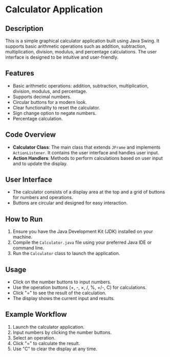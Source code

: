 # Calculator Application

## Description
This is a simple graphical calculator application built using Java Swing. It supports basic arithmetic operations such as addition, subtraction, multiplication, division, modulus, and percentage calculations. The user interface is designed to be intuitive and user-friendly.

## Features
- Basic arithmetic operations: addition, subtraction, multiplication, division, modulus, and percentage.
- Supports decimal numbers.
- Circular buttons for a modern look.
- Clear functionality to reset the calculator.
- Sign change option to negate numbers.
- Percentage calculation.

## Code Overview
- **Calculator Class**: The main class that extends `JFrame` and implements `ActionListener`. It contains the user interface and handles user input.
- **Action Handlers**: Methods to perform calculations based on user input and to update the display.

## User Interface
- The calculator consists of a display area at the top and a grid of buttons for numbers and operations.
- Buttons are circular and designed for easy interaction.

## How to Run
1. Ensure you have the Java Development Kit (JDK) installed on your machine.
2. Compile the `Calculator.java` file using your preferred Java IDE or command line.
3. Run the `Calculator` class to launch the application.

## Usage
- Click on the number buttons to input numbers.
- Use the operation buttons (+, -, ×, /, %, +/-, C) for calculations.
- Click "=" to see the result of the calculation.
- The display shows the current input and results.

## Example Workflow
1. Launch the calculator application.
2. Input numbers by clicking the number buttons.
3. Select an operation.
4. Click "=" to calculate the result.
5. Use "C" to clear the display at any time.
